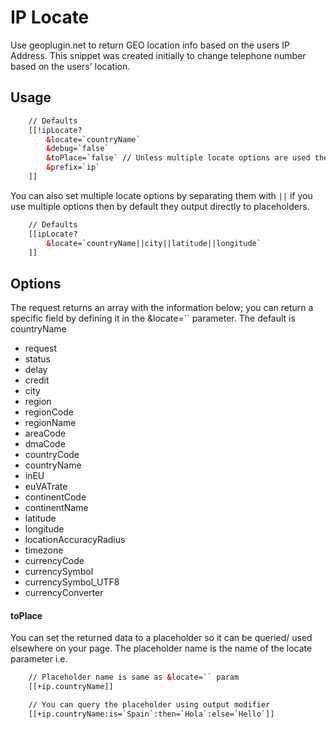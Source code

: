 # IP Locate 

Use geoplugin.net to return GEO location info based on the users IP Address. This snippet was created initially to change telephone number based on the users' location. 
## Usage 

```HTML
    // Defaults 
    [[!ipLocate?
        &locate=`countryName`
        &debug=`false`
        &toPlace=`false` // Unless multiple locate options are used then true 
        &prefix=`ip`
    ]]
```

You can also set multiple locate options by separating them with `||` if you use multiple options then by default they output directly to placeholders.

```HTML
    // Defaults 
    [[ipLocate?
        &locate=`countryName||city||latitude||longitude`
    ]]
```

## Options 

The request returns an array with the information below; you can return a specific field by defining it in the &locate=`` parameter. The default is countryName
- request
- status
- delay
- credit
- city
- region
- regionCode
- regionName
- areaCode
- dmaCode
- countryCode
- countryName
- inEU
- euVATrate
- continentCode
- continentName
- latitude
- longitude
- locationAccuracyRadius
- timezone
- currencyCode
- currencySymbol
- currencySymbol_UTF8
- currencyConverter

#### toPlace 

You can set the returned data to a placeholder so it can be queried/ used elsewhere on your page. The placeholder name is the name of the locate parameter i.e.

```HTML 
    // Placeholder name is same as &locate=`` param
    [[+ip.countryName]]

    // You can query the placeholder using output modifier 
    [[+ip.countryName:is=`Spain`:then=`Hola`:else=`Hello`]]
```
